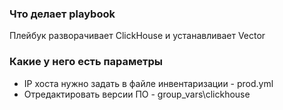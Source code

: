 ### Что делает playbook

Плейбук разворачивает ClickHouse и устанавливает Vector

### Какие у него есть параметры 

- IP хоста нужно задать в файле инвентаризации - prod.yml
- Отредактировать версии ПО - group_vars\clickhouse
